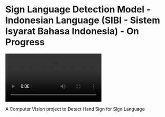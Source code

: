 # Sign Language Detection Model - Indonesian Language (SIBI - Sistem Isyarat Bahasa Indonesia) - On Progress


![Testing on Local Host](./assets/hand_sign.mp4)


A Computer Vision project to Detect Hand Sign for Sign Language
